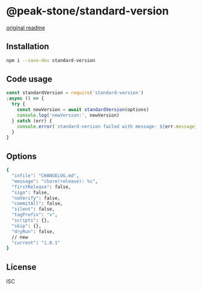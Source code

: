 # @peak-stone/standard-version

[original readme](https://github.com/conventional-changelog/standard-version)

## Installation

```bash
npm i --save-dev standard-version
```

## Code usage

```js
const standardVersion = require('standard-version')
;async () => {
  try {
    const newVersion = await standardVersion(options)
    console.log('newVersion:', newVersion)
  } catch (err) {
    console.error(`standard-version failed with message: ${err.message}`)
  }
}
```

## Options

```bash
{
  "infile": "CHANGELOG.md",
  "message": "chore(release): %s",
  "firstRelease": false,
  "sign": false,
  "noVerify": false,
  "commitAll": false,
  "silent": false,
  "tagPrefix": "v",
  "scripts": {},
  "skip": {},
  "dryRun": false,
  // new
  "current": "1.0.1"
}
```

## License

ISC

```

```
